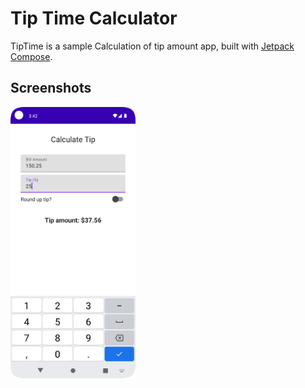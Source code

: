 # Tip Time Calculator
TipTime is a sample Calculation of tip amount app, built with
[Jetpack Compose](https://developer.android.com/jetpack/compose). 

## Screenshots

<img src="screenshots/tiptime.png" alt="Screenshot" width="200">
